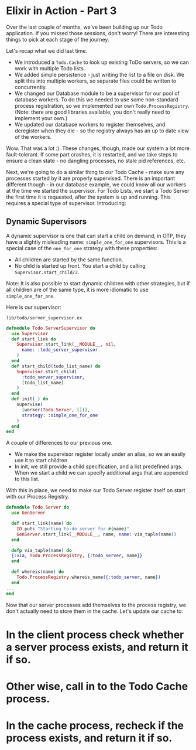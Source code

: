 # Elixir in Action - Part 3
Over the last couple of months, we've been building up our Todo application. If you missed those sessions, don't worry! There are interesting things to pick at each stage of the journey.

Let's recap what we did last time.
 - We introduced a `Todo.Cache` to look up existing ToDo servers, so we can work with multiple Todo lists.
 - We added simple persistence - just writing the list to a file on disk. We split this into multiple workers, so separate files could be written to concurrently.
 - We changed our Database module to be a supervisor for our pool of database workers. To do this we needed to use some non-standard process registration, so we implemented our own `Todo.ProcessRegistry`. (Note: there are good libraries available, you don't really need to implement your own.) 
 - We updated our database workers to register themselves, and deregister when they die - so the registry always has an up to date view of the workers.
 
 Wow. That was a lot :). These changes, though, made our system a lot more fault-tolerant. If some part crashes, it is restarted, and we take steps to ensure a clean state - no dangling processes, no stale pid references, etc.
 
 Next, we're going to do a similar thing to our Todo Cache - make sure any processes started by it are properly supervised. There is an important different though - in our database example, we could know all our workers at the time we started the supervisor. For Todo Lists, we start a Todo Server the first time it is requested, after the system is up and running. This requires a special type of supervisor. Introducing:
 
 ## Dynamic Supervisors
 A dynamic supervisor is one that can start a child on demand, in OTP, they have a slightly misleading name: `simple_one_for_one` supervisors. This is a special case of the `one_for_one` strategy with these properties:
  - All children are started by the same function.
  - No child is started up front. You start a child by calling `Supervisor.start_child/2`.
  
Note: It is also possible to start dynamic children with other strategies, but if all children are of the same type, it is more idiomatic to use `simple_one_for_one`.

Here is our supervisor:

`lib/todo/server_supervisor.ex`
```elixir
defmodule Todo.ServerSupervisor do
  use Supervisor
  def start_link do
    Supervisor.start_link(__MODULE__, nil,
      name: :todo_server_supervisor
    )
  end
  def start_child(todo_list_name) do
    Supervisor.start_child(
      :todo_server_supervisor,
      [todo_list_name]
    )
  end
  def init(_) do
    supervise(
      [worker(Todo.Server, [])],
      strategy: :simple_one_for_one
    )
  end
end
```

A couple of differences to our previous one.
 - We make the supervisor register locally under an alias, so we an easily use it to start children
 - In init, we still provide a child specification, and a list predefined args. When we start a child we can specify additional args that are appended to this list.
 
With this in place, we need to make our Todo Server register itself on start with our Process Registry. 

```elixir
defmodule Todo.Server do
  use GenServer

  def start_link(name) do
    IO.puts "Starting to-do server for #{name}"
    GenServer.start_link(__MODULE__, name, name: via_tuple(name))
  end

  defp via_tuple(name) do
  {:via, Todo.ProcessRegistry, {:todo_server, name}}
  end

  def whereis(name) do
    Todo.ProcessRegistry.whereis_name({:todo_server, name})
  end
...
end
```

Now that our server processes add themselves to the process registry, we don't actually need to store them in the cache. Let's update our cache to:
 # In the client process check whether a server process exists, and return it if so.
 # Other wise, call in to the Todo Cache process.
 # In the cache process, recheck if the process exists, and return it if so.
